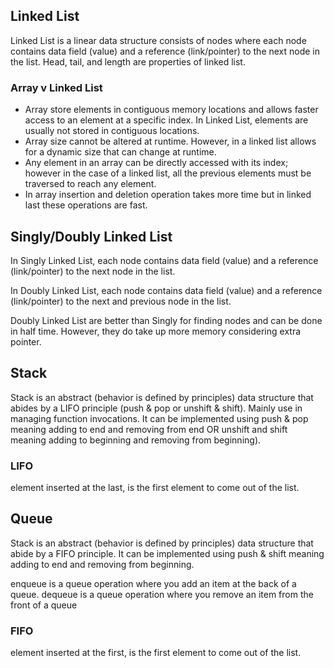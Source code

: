 ## Linked List

Linked List is a linear data structure consists of nodes where each node contains data field (value) and a reference (link/pointer) to the next node in the list. Head, tail, and length are properties of linked list.

### Array v Linked List

- Array store elements in contiguous memory locations and allows faster access to an element at a specific index. In Linked List, elements are usually not stored in contiguous locations.
- Array size cannot be altered at runtime. However, in a linked list allows for a dynamic size that can change at runtime.
- Any element in an array can be directly accessed with its index; however in the case of a linked list, all the previous elements must be traversed to reach any element.
- In array insertion and deletion operation takes more time but in linked last these operations are fast.

## Singly/Doubly Linked List

In Singly Linked List, each node contains data field (value) and a reference (link/pointer) to the next node in the list.

In Doubly Linked List, each node contains data field (value) and a reference (link/pointer) to the next and previous node in the list.

Doubly Linked List are better than Singly for finding nodes and can be done in half time. However, they do take up more memory considering extra pointer.

## Stack

Stack is an abstract (behavior is defined by principles) data structure that abides by a LIFO principle (push & pop or unshift & shift). Mainly use in managing function invocations. It can be implemented using push & pop meaning adding to end and removing from end OR unshift and shift meaning adding to beginning and removing from beginning).

### LIFO

element inserted at the last, is the first element to come out of the list.

## Queue

Stack is an abstract (behavior is defined by principles) data structure that abide by a FIFO principle. It can be implemented using push & shift meaning adding to end and removing from beginning.

enqueue is a queue operation where you add an item at the back of a queue. dequeue is a queue operation where you remove an item from the front of a queue

### FIFO

element inserted at the first, is the first element to come out of the list.
